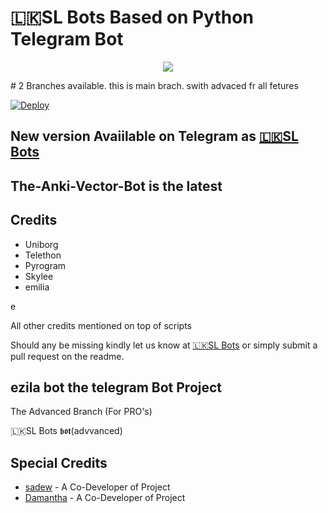 
# 🇱🇰SL Bots Based on Python Telegram Bot
<p align="center">
  <img src="https://telegra.ph/file/457e9d025f9085fe5018b.jpg">
</p>
# 2 Branches available. this is main brach. swith advaced fr all fetures

[![Deploy](https://www.herokucdn.com/deploy/button.svg)](https://heroku.com/deploy?template=https://github.com/sl-bot-Official/Group-Manage.git)


## New version Avaiilable on Telegram as [🇱🇰SL Bots](https://t.me/slhitofficial_bot)
## The-Anki-Vector-Bot is the latest




## Credits

 - Uniborg
 - Telethon
 - Pyrogram
 - Skylee
 - emilia

e

All other credits mentioned on top of scripts

Should any be missing kindly let us know at [🇱🇰SL Bots](https://t.me/slhitbotofficial) or simply submit a pull request on the readme.

## ezila bot the telegram Bot Project
The Advanced Branch (For PRO's)

🇱🇰SL Bots 𝖇𝖔𝖙(advvanced)

## Special Credits
- [sadew](https://github.com/sadew451) - A Co-Developer of Project
- [Damantha](https://github.com/Damantha126) - A Co-Developer of Project

